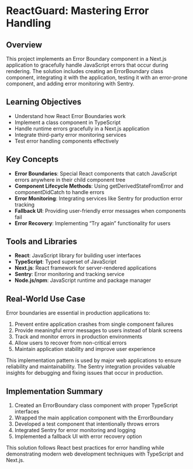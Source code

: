 # ReactGuard: Mastering Error Handling

## Overview
This project implements an Error Boundary component in a Next.js application to gracefully handle JavaScript errors that occur during rendering. The solution includes creating an ErrorBoundary class component, integrating it with the application, testing it with an error-prone component, and adding error monitoring with Sentry.

## Learning Objectives
- Understand how React Error Boundaries work
- Implement a class component in TypeScript
- Handle runtime errors gracefully in a Next.js application
- Integrate third-party error monitoring services
- Test error handling components effectively

## Key Concepts

- **Error Boundaries**: Special React components that catch JavaScript errors anywhere in their child component tree
- **Component Lifecycle Methods**: Using getDerivedStateFromError and componentDidCatch to handle errors
- **Error Monitoring**: Integrating services like Sentry for production error tracking
- **Fallback UI**: Providing user-friendly error messages when components fail
- **Error Recovery**: Implementing “Try again” functionality for users

## Tools and Libraries
- **React**: JavaScript library for building user interfaces
- **TypeScript**: Typed superset of JavaScript
- **Next.js**: React framework for server-rendered applications
- **Sentry**: Error monitoring and tracking service
- **Node.js/npm**: JavaScript runtime and package manager

## Real-World Use Case
Error boundaries are essential in production applications to: 
1. Prevent entire application crashes from single component failures 
2. Provide meaningful error messages to users instead of blank screens 
3. Track and monitor errors in production environments 
4. Allow users to recover from non-critical errors 
5. Maintain application stability and improve user experience

This implementation pattern is used by major web applications to ensure reliability and maintainability. The Sentry integration provides valuable insights for debugging and fixing issues that occur in production.

## Implementation Summary
1. Created an ErrorBoundary class component with proper TypeScript interfaces
2. Wrapped the main application component with the ErrorBoundary
3. Developed a test component that intentionally throws errors
4. Integrated Sentry for error monitoring and logging
5. Implemented a fallback UI with error recovery option

This solution follows React best practices for error handling while demonstrating modern web development techniques with TypeScript and Next.js.